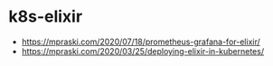 # k8s-elixir

* https://mpraski.com/2020/07/18/prometheus-grafana-for-elixir/
* https://mpraski.com/2020/03/25/deploying-elixir-in-kubernetes/
